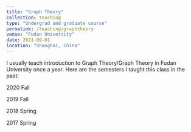 ```yaml
---
title: "Graph Theory"
collection: teaching
type: "Undergrad and graduate course"
permalink: /teaching/graphtheory
venue: "Fudan University"
date: 2021-09-01
location: "Shanghai, China"
---
```


I usually teach introduction to Graph Theory/Graph Theory in Fudan University once a year. Here are the semesters I taught this class in the past:

2020 Fall

2019 Fall

2018 Spring

2017 Spring

